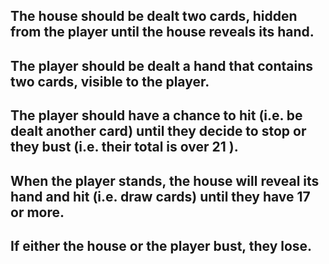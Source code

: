 <!-- ## The game should be played with a standard deck of playing cards (52). -->
## The house should be dealt two cards, hidden from the player until the house reveals its hand.
## The player should be dealt a hand that contains two cards, visible to the player.
## The player should have a chance to hit (i.e. be dealt another card) until they decide to stop or they bust (i.e. their total is over 21 ).
## When the player stands, the house will reveal its hand and hit (i.e. draw cards) until they have 17 or more.
## If either the house or the player bust, they lose.